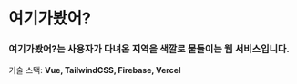 # 여기가봤어?
### 여기가봤어?는 사용자가 다녀온 지역을 색깔로 물들이는 웹 서비스입니다.

기술 스택: **Vue, TailwindCSS, Firebase, Vercel**
